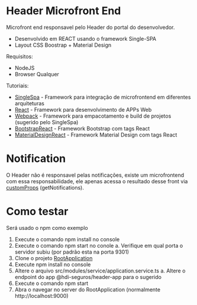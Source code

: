 # Header Microfront End

Microfront end responsavel pelo Header do portal do desenvolvedor.

  - Desenvolvido em REACT usando o framework Single-SPA
  - Layout CSS Boostrap + Material Design

Requisitos:

  - NodeJS
  - Browser Qualquer

Tutoriais:

  - [SingleSpa] - Framework para integração de microfrontend em diferentes arquiteturas
  - [React] - Framework para desenvolvimento de APPs Web
  - [Webpack] - Framework para empacotamento e build de projetos (sugerido pelo SingleSpa)
  - [BootstrapReact] - Framework Bootstrap com tags React
  - [MaterialDesignReact] - Framework Material Design com tags React

# Notification

O Header não é responsavel pelas notificações, existe um microfrontend com essa responsabilidade, ele apenas acessa o resultado desse front via [customProps] (getNotifications).

# Como testar

Será usado o npm como exemplo

  1. Execute o comando npm install no console
  2. Execute o comando npm start no conole
    a. Verifique em qual porta o servidor subiu (por padrão esta na porta 9301) 
  3. Clone o projeto [RootApplication]
  4. Execute npm install no console
  5. Altere o arquivo src/modules/service/application.service.ts
    a. Altere o endpoint do app @hdi-seguros/header-app para o sugerido
  6. Execute o comando npm start
  7. Abra o navegar no server do RootApplication (normalmente http://localhost:9000)
  

   [SingleSPA]: <https://single-spa.js.org/docs/ecosystem-react/>
   [React]: <https://reactjs.org/docs/getting-started.html>
   [RootApplication]: <http://hdixbbs1:7990/projects/BHSM/repos/cor-int-service-manager-root-fe/browse>
   [Webpack]: <https://webpack.js.org/guides/getting-started/>
   [BootstrapReact]: <https://react-bootstrap.github.io/getting-started/introduction>
   [MaterialDesignReact]: <https://material-ui.com/pt/getting-started/installation/>
   [customProps]: <https://single-spa.js.org/docs/building-applications/#custom-props>
